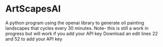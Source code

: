 # ArtScapesAI
A python program using the openai library to generate oil painting landscapes that cycles every 30 minutes. 
Note- this is still a work in progress but will work if you add your API key
Download an edit lines 22 and 52 to add your API key
